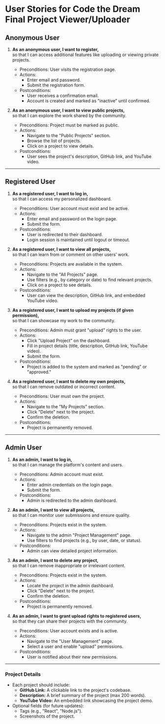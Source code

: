 # User Stories for Code the Dream Final Project Viewer/Uploader

## Anonymous User
1. **As an anonymous user, I want to register,**  
   so that I can access additional features like uploading or viewing private projects.
   - Preconditions: User visits the registration page.
   - Actions:
     - Enter email and password.
     - Submit the registration form.
   - Postconditions:
     - User receives a confirmation email.
     - Account is created and marked as "inactive" until confirmed.

2. **As an anonymous user, I want to view public projects,**  
   so that I can explore the work shared by the community.
   - Preconditions: Project must be marked as public.
   - Actions:
     - Navigate to the "Public Projects" section.
     - Browse the list of projects.
     - Click on a project to view details.
   - Postconditions:
     - User sees the project's description, GitHub link, and YouTube video.

---

## Registered User
1. **As a registered user, I want to log in,**  
   so that I can access my personalized dashboard.
   - Preconditions: User account must exist and be active.
   - Actions:
     - Enter email and password on the login page.
     - Submit the form.
   - Postconditions:
     - User is redirected to their dashboard.
     - Login session is maintained until logout or timeout.

2. **As a registered user, I want to view all projects,**  
   so that I can learn from or comment on other users’ work.
   - Preconditions: Projects are available in the system.
   - Actions:
     - Navigate to the "All Projects" page.
     - Use filters (e.g., by category or date) to find relevant projects.
     - Click on a project to see details.
   - Postconditions:
     - User can view the description, GitHub link, and embedded YouTube video.

3. **As a registered user, I want to upload my projects (if given permission),**  
   so that I can showcase my work to the community.
   - Preconditions: Admin must grant "upload" rights to the user.
   - Actions:
     - Click "Upload Project" on the dashboard.
     - Fill in project details (title, description, GitHub link, YouTube video).
     - Submit the form.
   - Postconditions:
     - Project is added to the system and marked as "pending" or "approved."

4. **As a registered user, I want to delete my own projects,**  
   so that I can remove outdated or incorrect content.
   - Preconditions: User must own the project.
   - Actions:
     - Navigate to the "My Projects" section.
     - Click "Delete" next to the project.
     - Confirm the deletion.
   - Postconditions:
     - Project is permanently removed.

---

## Admin User
1. **As an admin, I want to log in,**  
   so that I can manage the platform's content and users.
   - Preconditions: Admin account must exist.
   - Actions:
     - Enter admin credentials on the login page.
     - Submit the form.
   - Postconditions:
     - Admin is redirected to the admin dashboard.

2. **As an admin, I want to view all projects,**  
   so that I can monitor user submissions and ensure quality.
   - Preconditions: Projects exist in the system.
   - Actions:
     - Navigate to the admin "Project Management" page.
     - Use filters to find projects (e.g., by user, date, or status).
   - Postconditions:
     - Admin can view detailed project information.

3. **As an admin, I want to delete any project,**  
   so that I can remove inappropriate or irrelevant content.
   - Preconditions: Projects exist in the system.
   - Actions:
     - Locate the project in the admin dashboard.
     - Click "Delete" next to the project.
     - Confirm the deletion.
   - Postconditions:
     - Project is permanently removed.

4. **As an admin, I want to grant upload rights to registered users,**  
   so that they can share their projects with the community.
   - Preconditions: User account exists and is active.
   - Actions:
     - Navigate to the "User Management" page.
     - Select a user and enable "upload" permissions.
   - Postconditions:
     - User is notified about their new permissions.

---

### Project Details
- Each project should include:
  - **GitHub Link:** A clickable link to the project's codebase.
  - **Description:** A brief summary of the project (max 200 words).
  - **YouTube Video:** An embedded link showcasing the project demo.
- Optional fields (for future updates):
  - Tags (e.g., "React", "Node.js").
  - Screenshots of the project.


